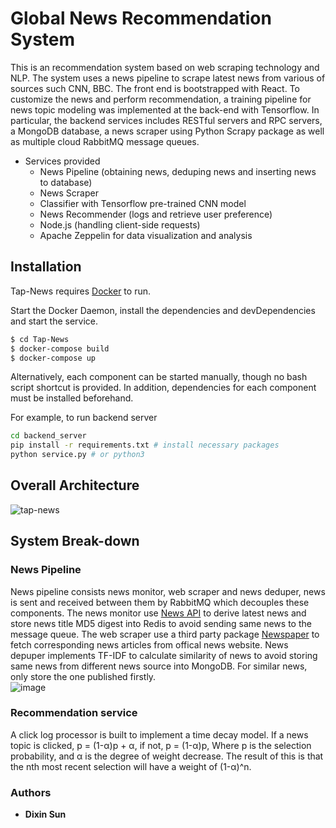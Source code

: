 # Global News Recommendation System
This is an recommendation system based on web scraping technology and NLP. The system uses a news pipeline to scrape latest news from various of sources such CNN, BBC. The front end is bootstrapped with React. To customize the news and perform recommendation, a training pipeline for news topic modeling was implemented at the back-end with Tensorflow. In particular, the backend services includes RESTful servers and RPC servers, a MongoDB database, a news scraper using Python Scrapy package as well as multiple cloud RabbitMQ message queues.

* Services provided
    - News Pipeline (obtaining news, deduping news and inserting news to database)
    - News Scraper  
    - Classifier with Tensorflow pre-trained CNN model 
    - News Recommender (logs and retrieve user preference)
    - Node.js (handling client-side requests)
    - Apache Zeppelin for data visualization and analysis   

## Installation

Tap-News requires [Docker](www.docker.com) to run.

Start the Docker Daemon, install the dependencies and devDependencies and start the service.

```sh
$ cd Tap-News
$ docker-compose build
$ docker-compose up
```

Alternatively, each component can be started manually, though no bash script shortcut is provided. In addition, dependencies for each component must be installed beforehand.

For example, to run backend server

```sh
cd backend_server
pip install -r requirements.txt # install necessary packages
python service.py # or python3
```


## Overall Architecture
![tap-news](https://user-images.githubusercontent.com/13974845/44027389-f0385b1a-9f28-11e8-8b2a-6def3ad1e189.png)

## System Break-down

### News Pipeline  
News pipeline consists news monitor, web scraper and news deduper, news is sent and received between them by RabbitMQ which decouples these components. The news monitor use [News API](https://newsapi.org) to derive latest news and store news title MD5 digest into Redis to avoid sending same news to the message queue. The web scraper use a third party package [Newspaper](https://newspaper.readthedocs.io/en/latest/) to fetch corresponding news articles from offical news website. News depuper implements TF-IDF to calculate similarity of news to avoid storing same news from different news source into MongoDB. For similar news, only store the one published firstly.  
![image](pictures/newspipeline.jpeg)  

### Recommendation service 
A click log processor is built to implement a time decay model. If a news topic is clicked, p = (1-α)p + α, if not, p = (1-α)p, Where p is the selection probability, and α is the degree of weight decrease. The result of this is that the nth most recent selection will have a weight of (1-α)^n.    


### Authors

* **Dixin Sun**








